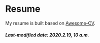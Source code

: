 # Resume
My resume is built based on [Awesome-CV](https://github.com/posquit0/Awesome-CV).

##### Last-modified date: 2020.2.19, 10 a.m.
